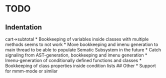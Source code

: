 # TODO

## Indentation

<?php

if (true) {
    $valid = true;
    $variable = myFunction();
    switch ($variable) {
        case Object::CASE1:
            throw new Exception(
                'MyException'
            );
        case Object::Case2:
            throw new \Exception(
                'MyException2',
            );
        case Object::Case3:
            $valid = false;
            break;
        case Object::Case4:
            if (!Object2::validate($variable)) {
                $valid = false;
            }
            break;
        case Object::Case5:
            $valid = false;
            break;
        case Object::Case6:
            $valid = true;
        break;
    }
}

## Code intelligence

* Fix race-condition in incremental parser when running asynchronous using threads

Perform an edit while an incremental parse is going to reproduce

Fix by reloading file or running C-r to rescan and clear cache

* Bookkeeping of chained object operators like WC()->cart->subtotal
* Bookkeeping of variables inside classes with multiple methods seems to not work
* Move bookkeeping and imenu generation to main thread to be able to populate Sematic Subsystem in the future
* Catch signaling from AST-generation, bookkeeping and imenu generation
* Imenu-generation of conditionally defined functions and classes
* Bookkeeping of class properties inside condition lists

## Other

* Support for mmm-mode or similar
